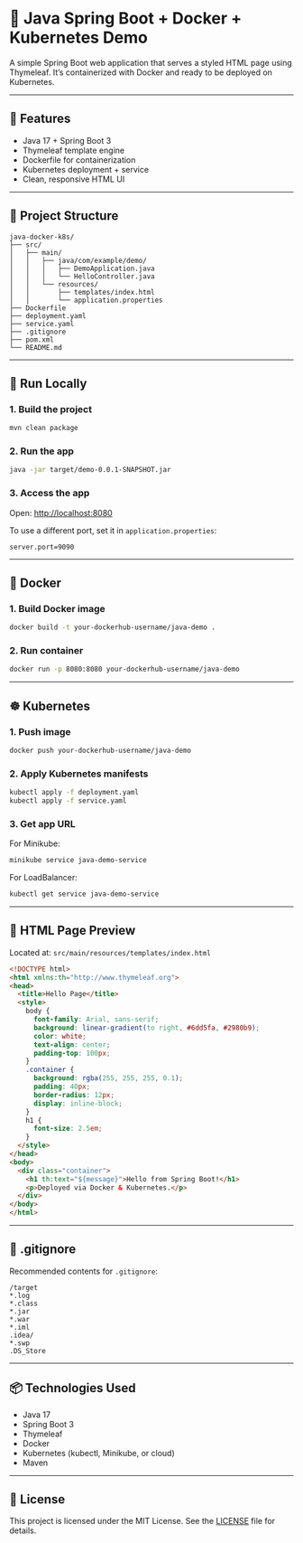 # 🚀 Java Spring Boot + Docker + Kubernetes Demo

A simple Spring Boot web application that serves a styled HTML page using Thymeleaf. It’s containerized with Docker and ready to be deployed on Kubernetes.

---

## 🌟 Features

- Java 17 + Spring Boot 3
- Thymeleaf template engine
- Dockerfile for containerization
- Kubernetes deployment + service
- Clean, responsive HTML UI

---

## 📁 Project Structure

```
java-docker-k8s/
├── src/
│   ├── main/
│   │   ├── java/com/example/demo/
│   │   │   ├── DemoApplication.java
│   │   │   └── HelloController.java
│   │   └── resources/
│   │       ├── templates/index.html
│   │       └── application.properties
├── Dockerfile
├── deployment.yaml
├── service.yaml
├── .gitignore
├── pom.xml
└── README.md
```

---

## 🧪 Run Locally

### 1. Build the project
```bash
mvn clean package
```

### 2. Run the app
```bash
java -jar target/demo-0.0.1-SNAPSHOT.jar
```

### 3. Access the app
Open: [http://localhost:8080](http://localhost:8080)

To use a different port, set it in `application.properties`:
```properties
server.port=9090
```

---

## 🐳 Docker

### 1. Build Docker image
```bash
docker build -t your-dockerhub-username/java-demo .
```

### 2. Run container
```bash
docker run -p 8080:8080 your-dockerhub-username/java-demo
```

---

## ☸️ Kubernetes

### 1. Push image
```bash
docker push your-dockerhub-username/java-demo
```

### 2. Apply Kubernetes manifests
```bash
kubectl apply -f deployment.yaml
kubectl apply -f service.yaml
```

### 3. Get app URL

For Minikube:
```bash
minikube service java-demo-service
```

For LoadBalancer:
```bash
kubectl get service java-demo-service
```

---

## 🎨 HTML Page Preview

Located at: `src/main/resources/templates/index.html`

```html
<!DOCTYPE html>
<html xmlns:th="http://www.thymeleaf.org">
<head>
  <title>Hello Page</title>
  <style>
    body {
      font-family: Arial, sans-serif;
      background: linear-gradient(to right, #6dd5fa, #2980b9);
      color: white;
      text-align: center;
      padding-top: 100px;
    }
    .container {
      background: rgba(255, 255, 255, 0.1);
      padding: 40px;
      border-radius: 12px;
      display: inline-block;
    }
    h1 {
      font-size: 2.5em;
    }
  </style>
</head>
<body>
  <div class="container">
    <h1 th:text="${message}">Hello from Spring Boot!</h1>
    <p>Deployed via Docker & Kubernetes.</p>
  </div>
</body>
</html>
```

---

## 📄 .gitignore

Recommended contents for `.gitignore`:
```
/target
*.log
*.class
*.jar
*.war
*.iml
.idea/
*.swp
.DS_Store
```

---

## 📦 Technologies Used

- Java 17
- Spring Boot 3
- Thymeleaf
- Docker
- Kubernetes (kubectl, Minikube, or cloud)
- Maven

---

## 📝 License

This project is licensed under the MIT License. See the [LICENSE](LICENSE) file for details.
